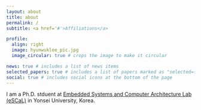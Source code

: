 ```yaml
---
layout: about
title: about
permalink: /
subtitle: <a href='#'>Affiliations</a>

profile:
  align: right
  image: hyunwuklee_pic.jpg
  image_circular: true # crops the image to make it circular

news: true # includes a list of news items
selected_papers: true # includes a list of papers marked as "selected={true}"
social: true # includes social icons at the bottom of the page
---
```


I am a Ph.D. stduent at [Embedded Systems and Computer Architecture Lab (eSCaL)](http://escal.yonsei.ac.kr) in Yonsei University, Korea.